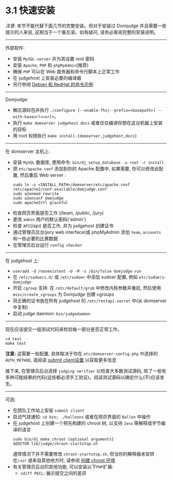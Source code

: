 # 3.1 快速安装

_注意:_ 本节不能代替下面几节的完整安装。但对于安装过 Domjudge 并且需要一些提示的人来说, 这相当于一个备忘录。如有疑问, 请务必查阅完整的安装说明。

---

外部软件:

* 安装 `MySQL-server` 并为其设置 root 密码
* 安装 `Apache`, `PHP` 和 `phpMyAdmin`\(推荐\)
* 确保 `PHP` 可以在 Web 服务器和命令行脚本上正常工作
* 在 judgehost 上安装必要的编译器
* 另行参阅 [Debian 和 RedHat 的命令示例](3.2-prerequisites.md)

---

Domjudge:

* 解压源码包并执行 `./configure [--enable-fhs|--prefix=<basepath>] --with-baseurl=<url>`。
* 执行 `make domserver judgehost docs` 或者仅仅编译你想在这台机器上安装的目标
* 用 root 权限执行 `make install-{domserver,judgehost,docs}`

---

在 domserver 主机上:

* 安装 `MySQL` 数据库, 使用命令: `bin/dj_setup_database -u root -r install`
* 把 `etc/apache.conf` 添加到你的 Apache 配置中, 如果需要, 你可以修改此配置, 然后重启 Web server :
  ```shell
  sudo ln -s <INSTALL_PATH>/domserver/etc/apache.conf /etc/apache2/conf-available/domjudge.conf
  sudo a2enmod rewrite
  sudo a2enconf domjudge
  sudo apache2ctl graceful
  ```
* 检查网页界面是否工作 \(/team, /public, /jury\)
* 更改 `admin` 用户的默认密码\('admin'\)
* 检查 `API`\(/api\) 是否工作, 并为 judgehost 创建证书
* 通过管理员后台\(jury web interface\)或 phpMyAdmin 添加 `team`, `accounts` 和一些必要的比赛数据
* 在管理员后台运行 `config checker`

---

在 judgehost 上:

* `useradd -d /nonexistent -U -M -s /bin/false domjudge-run`
* 在 `/etc/sudoers.d/` 或 `/etc/sudoer` 中添加 sudoer 配置, 例如 `etc/sudoers-domjudge`
* 开启 `cgroup` 支持: 在 `/etc/default/grub` 中修改内核参数并重启, 然后使用 `misc/create_cgroups` 为 Domjudge 创建 cgroups
* 将正确的证书放在所有 judgehost 的 `/etc/restapi.secret` 中\(从 domserver 中复制\)
* 启动 judge daemon: `bin/judgedaemon`

---

现在应该提交一组测试代码来检验每一部分是否正常工作。

```shell
cd test
make test
```

__注意:__ 这需要一些配置, 具体取决于你在 `etc/domserver-config.php` 中选择的 `AUTH_METHOD`, 请阅读 [submit client设置](3.8-building-and-installing-the-submit-client.md) 以获取更多信息

接下来, 在管理员后台选择 `judging verifier` 以检查大多数测试源码, 除了一些有多种可能结果的代码\(这些都必须手工验证\)。阅读测试源码以确定什么\(不\)应该发生。

---

可选:

* 在团队工作站上安装 `submit client`
* 启动气球通知: `cd bin; ./balloons` 或者在网页界面的 `Ballon` 中操作
* 在 judgehost 上创建一个预先构建的 chroot 树, 以支持 `Java` 等解释或字节编译的语言
  ```shell
  sudo bin/dj_make_chroot [optional arguments]
  $EDITOR lib/judge/chroot-startstop.sh
  ```
  通常情况下并不需要修改 `chroot-startstop.sh`, 但当你的解释器未安转在`/usr` 或来自其他地方时, 请参阅 [创建 chroot 环境](3.7-installation-of-a-judgehost.md)
* 有关管理员后台的其他功能, 可以安装以下`PHP`扩展:
  - `xdiff PECL`: 展示提交之间的差异
